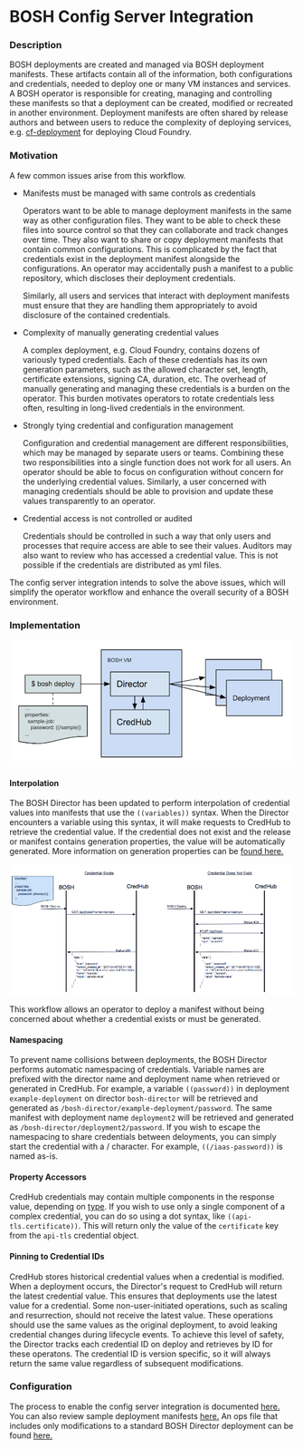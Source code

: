 # BOSH Config Server Integration

### Description

BOSH deployments are created and managed via BOSH deployment manifests. These artifacts contain all of the information, both configurations and credentials, needed to deploy one or many VM instances and services. A BOSH operator is responsible for creating, managing and controlling these manifests so that a deployment can be created, modified or recreated in another environment. Deployment manifests are often shared by release authors and between users to reduce the complexity of deploying services, e.g. [cf-deployment][5] for deploying Cloud Foundry.

[5]:https://github.com/cloudfoundry/cf-deployment

### Motivation

A few common issues arise from this workflow.

* Manifests must be managed with same controls as credentials

    Operators want to be able to manage deployment manifests in the same way as other configuration files. They want to be able to check these files into source control so that they can collaborate and track changes over time. They also want to share or copy deployment manifests that contain common configurations. This is complicated by the fact that credentials exist in the deployment manifest alongside the configurations. An operator may accidentally push a manifest to a public repository, which discloses their deployment credentials.

    Similarly, all users and services that interact with deployment manifests must ensure that they are handling them appropriately to avoid disclosure of the contained credentials.

* Complexity of manually generating credential values

    A complex deployment, e.g. Cloud Foundry, contains dozens of variously typed credentials. Each of these credentials has its own generation parameters, such as the allowed character set, length, certificate extensions, signing CA, duration, etc. The overhead of manually generating and managing these credentials is a burden on the operator. This burden motivates operators to rotate credentials less often, resulting in long-lived credentials in the environment.

* Strongly tying credential and configuration management

    Configuration and credential management are different responsibilities, which may be managed by separate users or teams. Combining these two responsibilities into a single function does not work for all users. An operator should be able to focus on configuration without concern for the underlying credential values. Similarly, a user concerned with managing credentials should be able to provision and update these values transparently to an operator.

* Credential access is not controlled or audited

    Credentials should be controlled in such a way that only users and processes that require access are able to see their values. Auditors may also want to review who has accessed a credential value. This is not possible if the credentials are distributed as yml files.

The config server integration intends to solve the above issues, which will simplify the operator workflow and enhance the overall security of a BOSH environment.


### Implementation

<img align="center" src="images/bosh-deploy.png">

#### Interpolation

The BOSH Director has been updated to perform interpolation of credential values into manifests that use the `((variables))` syntax. When the Director encounters a variable using this syntax, it will make requests to CredHub to retrieve the credential value. If the credential does not exist and the release or manifest contains generation properties, the value will be automatically generated. More information on generation properties can be [found here.](./credential-types.md#enabling-credhub-automatic-generation-in-releases)

<img src="images/director-retrieve.png">

This workflow allows an operator to deploy a manifest without being concerned about whether a credential exists or must be generated.

#### Namespacing

To prevent name collisions between deployments, the BOSH Director performs automatic namespacing of credentials. Variable names are prefixed with the director name and deployment name when retrieved or generated in CredHub. For example, a variable `((password))` in deployment `example-deployment` on director `bosh-director` will be retrieved and generated as `/bosh-director/example-deployment/password`. The same manifest with deployment name `deployment2` will be retrieved and generated as `/bosh-director/deployment2/password`. If you wish to escape the namespacing to share credentials between deloyments, you can simply start the credential with a / character. For example, `((/iaas-password))` is named as-is.

#### Property Accessors

CredHub credentials may contain multiple components in the response value, depending on [type](./credential-types.md). If you wish to use only a single component of a complex credential, you can do so using a dot syntax, like `((api-tls.certificate))`. This will return only the value of the `certificate` key from the `api-tls` credential object.

#### Pinning to Credential IDs

CredHub stores historical credential values when a credential is modified. When a deployment occurs, the Director's request to CredHub will return the latest credential value. This ensures that deployments use the latest value for a credential. Some non-user-initiated operations, such as scaling and resurrection, should not receive the latest value. These operations should use the same values as the original deployment, to avoid leaking credential changes during lifecycle events. To achieve this level of safety, the Director tracks each credential ID on deploy and retrieves by ID for these operatons. The credential ID is version specific, so it will always return the same value regardless of subsequent modifications.

### Configuration

The process to enable the config server integration is documented [here.][1] You can also review sample deployment manifests [here.][2] An ops file that includes only modifications to a standard BOSH Director deployment can be found [here.][3]

[1]:https://github.com/pivotal-cf/credhub-release/blob/master/docs/bosh-install-with-credhub.md
[2]:https://github.com/pivotal-cf/credhub-release/tree/master/sample-manifests
[3]:https://github.com/cloudfoundry/bosh-deployment/blob/master/credhub.yml
